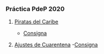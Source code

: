 ### Práctica PdeP 2020
1. [Piratas del Caribe](https://github.com/tomasgerardi7/practica_ejercitacion_pdep_2020/blob/master/piratas_del_caribe.hs)
	- [Consigna](https://docs.google.com/document/d/1g5INP01q205eudW-EUZh4huid27yRwBdKDcAoYtUIeE/edit)

2. [Ajustes de Cuarentena](https://github.com/tomasgerardi7/practica_ejercitacion_pdep_2020/blob/master/ajustes_de_cuarentena.hs)
	-[Consigna](https://github.com/pdepmartestm/Ejemplo-integrador-Ajuste)